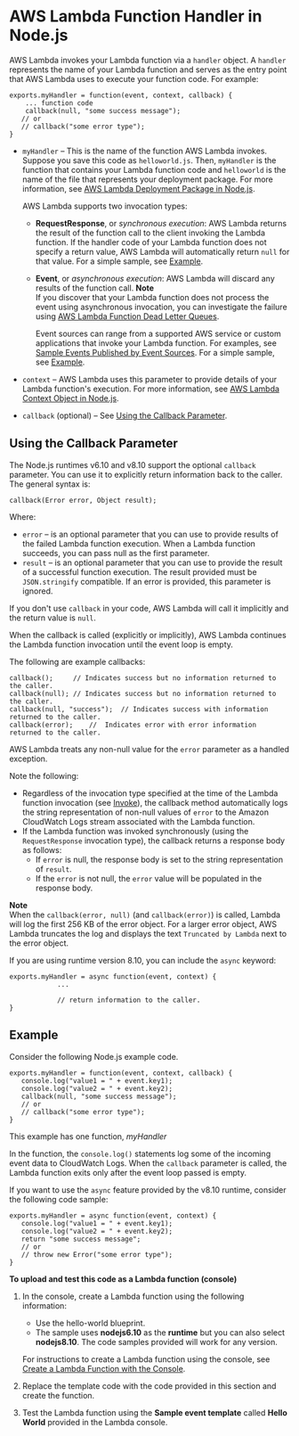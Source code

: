 # AWS Lambda Function Handler in Node\.js<a name="nodejs-prog-model-handler"></a>

AWS Lambda invokes your Lambda function via a `handler` object\. A `handler` represents the name of your Lambda function and serves as the entry point that AWS Lambda uses to execute your function code\. For example: 

```
exports.myHandler = function(event, context, callback) {   
    ... function code   
    callback(null, "some success message");
   // or 
   // callback("some error type"); 
}
```
+ `myHandler` – This is the name of the function AWS Lambda invokes\. Suppose you save this code as `helloworld.js`\. Then, `myHandler` is the function that contains your Lambda function code and `helloworld` is the name of the file that represents your deployment package\. For more information, see [AWS Lambda Deployment Package in Node\.js](nodejs-create-deployment-pkg.md)\.

  AWS Lambda supports two invocation types:
  + **RequestResponse**, or *synchronous execution*: AWS Lambda returns the result of the function call to the client invoking the Lambda function\. If the handler code of your Lambda function does not specify a return value, AWS Lambda will automatically return `null` for that value\. For a simple sample, see [Example](#nodejs-prog-model-handler-example)\.
  + **Event**, or *asynchronous execution*: AWS Lambda will discard any results of the function call\. 
**Note**  
If you discover that your Lambda function does not process the event using asynchronous invocation, you can investigate the failure using [AWS Lambda Function Dead Letter Queues](dlq.md)\.

     Event sources can range from a supported AWS service or custom applications that invoke your Lambda function\. For examples, see [Sample Events Published by Event Sources](eventsources.md)\. For a simple sample, see [Example](#nodejs-prog-model-handler-example)\. 
+ `context` – AWS Lambda uses this parameter to provide details of your Lambda function's execution\. For more information, see [AWS Lambda Context Object in Node\.js](nodejs-prog-model-context.md)\.
+ `callback` \(optional\) – See [Using the Callback Parameter](#nodejs-prog-model-handler-callback)\.

## Using the Callback Parameter<a name="nodejs-prog-model-handler-callback"></a>

The Node\.js runtimes v6\.10 and v8\.10 support the optional `callback` parameter\. You can use it to explicitly return information back to the caller\. The general syntax is:

```
callback(Error error, Object result);
```

Where:
+ `error` – is an optional parameter that you can use to provide results of the failed Lambda function execution\. When a Lambda function succeeds, you can pass null as the first parameter\.
+  `result` – is an optional parameter that you can use to provide the result of a successful function execution\. The result provided must be `JSON.stringify` compatible\. If an error is provided, this parameter is ignored\. 

If you don't use `callback` in your code, AWS Lambda will call it implicitly and the return value is `null`\.

When the callback is called \(explicitly or implicitly\), AWS Lambda continues the Lambda function invocation until the event loop is empty\.

The following are example callbacks:

```
callback();     // Indicates success but no information returned to the caller.
callback(null); // Indicates success but no information returned to the caller.
callback(null, "success");  // Indicates success with information returned to the caller.
callback(error);    //  Indicates error with error information returned to the caller.
```

AWS Lambda treats any non\-null value for the `error` parameter as a handled exception\. 

Note the following:
+ Regardless of the invocation type specified at the time of the Lambda function invocation \(see [Invoke](API_Invoke.md)\), the callback method automatically logs the string representation of non\-null values of `error` to the Amazon CloudWatch Logs stream associated with the Lambda function\. 
+ If the Lambda function was invoked synchronously \(using the `RequestResponse` invocation type\), the callback returns a response body as follows:
  + If `error` is null, the response body is set to the string representation of `result`\. 
  + If the `error` is not null, the `error` value will be populated in the response body\. 

**Note**  
When the `callback(error, null)` \(and `callback(error)`\) is called, Lambda will log the first 256 KB of the error object\. For a larger error object, AWS Lambda truncates the log and displays the text `Truncated by Lambda` next to the error object\.

If you are using runtime version 8\.10, you can include the `async` keyword:

```
exports.myHandler = async function(event, context) {
            ...
            
            // return information to the caller.  
}
```

## Example<a name="nodejs-prog-model-handler-example"></a>

Consider the following Node\.js example code\. 

```
exports.myHandler = function(event, context, callback) {
   console.log("value1 = " + event.key1);
   console.log("value2 = " + event.key2);  
   callback(null, "some success message");
   // or 
   // callback("some error type"); 
}
```

This example has one function, *myHandler*

In the function, the `console.log()` statements log some of the incoming event data to CloudWatch Logs\. When the `callback` parameter is called, the Lambda function exits only after the event loop passed is empty\.

If you want to use the `async` feature provided by the v8\.10 runtime, consider the following code sample:

```
exports.myHandler = async function(event, context) {
   console.log("value1 = " + event.key1);
   console.log("value2 = " + event.key2);  
   return "some success message";
   // or 
   // throw new Error("some error type"); 
}
```

**To upload and test this code as a Lambda function \(console\)**

1. In the console, create a Lambda function using the following information:
   + Use the hello\-world blueprint\. 
   + The sample uses **nodejs6\.10** as the **runtime** but you can also select **nodejs8\.10**\. The code samples provided will work for any version\.

   For instructions to create a Lambda function using the console, see [Create a Lambda Function with the Console](getting-started-create-function.md)\.

1. Replace the template code with the code provided in this section and create the function\.

1. Test the Lambda function using the **Sample event template** called **Hello World** provided in the Lambda console\. 